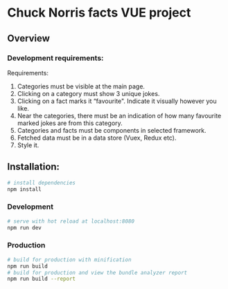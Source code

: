 # Chuck Norris facts VUE project

## Overview
### Development requirements:
Requirements:
1) Categories must be visible at the main page.
2) Clicking on a category must show 3 unique jokes.
3) Clicking on a fact marks it “favourite". Indicate it visually however you like.
4) Near the categories, there must be an indication of how many favourite marked jokes are from
this category.
5) Categories and facts must be components in selected framework.
6) Fetched data must be in a data store (Vuex, Redux etc).
7) Style it.

## Installation:

``` bash
# install dependencies
npm install
```
### Development
``` bash
# serve with hot reload at localhost:8080
npm run dev
```
### Production
``` bash
# build for production with minification
npm run build
# build for production and view the bundle analyzer report
npm run build --report
```